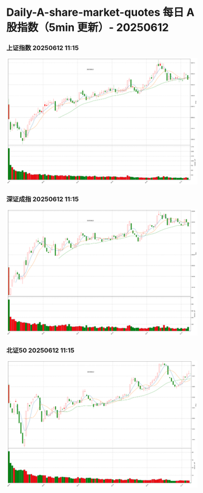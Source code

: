 
# Daily-A-share-market-quotes 每日 A 股指数（5min 更新）- 20250612

### 上证指数 20250612 11:15
![](./fig/2025/6/20250612-sh000001.png)

### 深证成指 20250612 11:15
![](./fig/2025/6/20250612-sz399001.png)

### 北证50 20250612 11:15
![](./fig/2025/6/20250612-bj899050.png)
